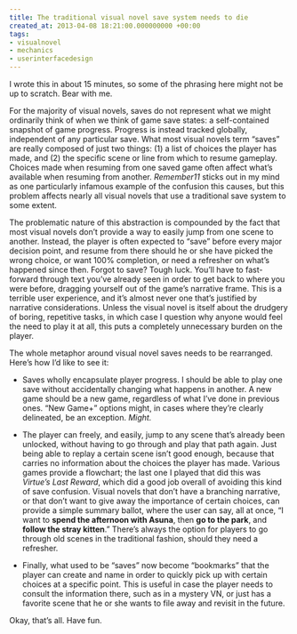 ```yaml
---
title: The traditional visual novel save system needs to die
created_at: 2013-04-08 18:21:00.000000000 +00:00
tags:
- visualnovel
- mechanics
- userinterfacedesign
---
```


I wrote this in about 15 minutes, so some of the phrasing here might not
be up to scratch. Bear with me.

For the majority of visual novels, saves do not represent what we might
ordinarily think of when we think of game save states: a self-contained
snapshot of game progress. Progress is instead tracked globally,
independent of any particular save. What most visual novels term “saves”
are really composed of just two things: (1) a list of choices the player
has made, and (2) the specific scene or line from which to resume
gameplay. Choices made when resuming from one saved game often affect
what’s available when resuming from another. *Remember11* sticks out in
my mind as one particularly infamous example of the confusion this
causes, but this problem affects nearly all visual novels that use a
traditional save system to some extent.

The problematic nature of this abstraction is compounded by the fact
that most visual novels don’t provide a way to easily jump from one
scene to another. Instead, the player is often expected to “save” before
every major decision point, and resume from there should he or she have
picked the wrong choice, or want 100% completion, or need a refresher on
what’s happened since then. Forgot to save? Tough luck. You’ll have to
fast-forward through text you’ve already seen in order to get back to
where you were before, dragging yourself out of the game’s narrative
frame. This is a terrible user experience, and it’s almost never one
that’s justified by narrative considerations. Unless the visual novel is
itself about the drudgery of boring, repetitive tasks, in which case I
question why anyone would feel the need to play it at all, this puts a
completely unnecessary burden on the player.

The whole metaphor around visual novel saves needs to be rearranged.
Here’s how I’d like to see it:

-   Saves wholly encapsulate player progress. I should be able to play
    one save without accidentally changing what happens in another. A
    new game should be a new game, regardless of what I’ve done in
    previous ones. “New Game+” options might, in cases where they’re
    clearly delineated, be an exception. *Might.*

-   The player can freely, and easily, jump to any scene that’s already
    been unlocked, without having to go through and play that path
    again. Just being able to replay a certain scene isn’t good enough,
    because that carries no information about the choices the player has
    made. Various games provide a flowchart; the last one I played that
    did this was *Virtue’s Last Reward*, which did a good job overall of
    avoiding this kind of save confusion. Visual novels that don’t have
    a branching narrative, or that don’t want to give away the
    importance of certain choices, can provide a simple summary ballot,
    where the user can say, all at once, “I want to **spend the
    afternoon with Asuna**, then **go to the park**, and **follow the
    stray kitten**.” There’s always the option for players to go through
    old scenes in the traditional fashion, should they need a refresher.

-   Finally, what used to be “saves” now become “bookmarks” that the
    player can create and name in order to quickly pick up with certain
    choices at a specific point. This is useful in case the player needs
    to consult the information there, such as in a mystery VN, or just
    has a favorite scene that he or she wants to file away and revisit
    in the future.

Okay, that’s all. Have fun.
